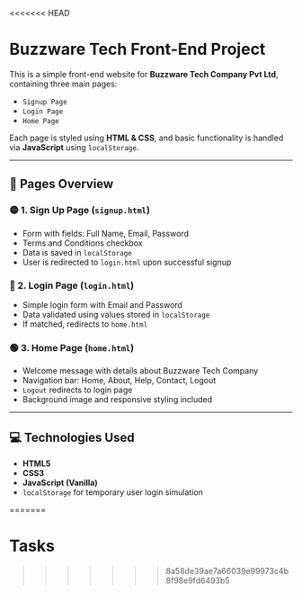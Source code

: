 <<<<<<< HEAD
# Buzzware Tech Front-End Project

This is a simple front-end website for **Buzzware Tech Company Pvt Ltd**, containing three main pages:

- `Signup Page`  
- `Login Page`  
- `Home Page`  

Each page is styled using **HTML & CSS**, and basic functionality is handled via **JavaScript** using `localStorage`.

---

## 🔗 Pages Overview

### 🟡 1. Sign Up Page (`signup.html`)
- Form with fields: Full Name, Email, Password
- Terms and Conditions checkbox
- Data is saved in `localStorage`
- User is redirected to `login.html` upon successful signup

### 🔵 2. Login Page (`login.html`)
- Simple login form with Email and Password
- Data validated using values stored in `localStorage`
- If matched, redirects to `home.html`

### 🟢 3. Home Page (`home.html`)
- Welcome message with details about Buzzware Tech Company
- Navigation bar: Home, About, Help, Contact, Logout
- `Logout` redirects to login page
- Background image and responsive styling included

---

## 💻 Technologies Used

- **HTML5**
- **CSS3**
- **JavaScript (Vanilla)**
- `localStorage` for temporary user login simulation

=======
# Tasks
>>>>>>> 8a58de39ae7a66039e99973c4b8f98e9fd6493b5
